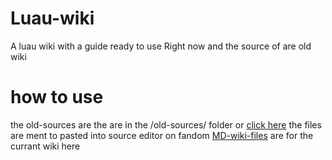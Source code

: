 # Luau-wiki
A luau wiki with a guide ready to use Right now and the source of are old wiki
# how to use 
the old-sources are the are in the /old-sources/ folder or [click here](old-sources) the files are ment to pasted into source editor on fandom
[MD-wiki-files](MD-wiki-files) are for the currant wiki here
